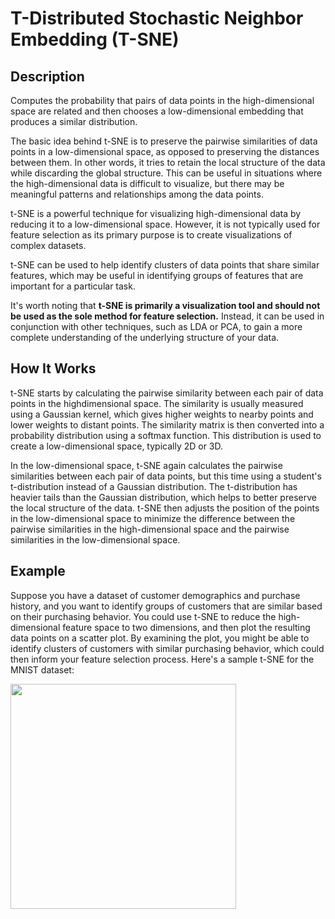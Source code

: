 # T-Distributed Stochastic Neighbor Embedding (T-SNE)

## Description

Computes the probability that pairs of data points in the high-dimensional space are related and then chooses a low-dimensional embedding that produces a similar distribution.

The basic idea behind t-SNE is to preserve the pairwise similarities of data points in a low-dimensional space, as opposed to preserving the distances between them. In other words, it tries to retain the local structure of the data while discarding the global structure. This can be useful in situations where the high-dimensional data is difficult to visualize, but there may be meaningful patterns and relationships among the data points.

t-SNE is a powerful technique for visualizing high-dimensional data by reducing it to a low-dimensional space. However, it is not typically used for feature selection as its primary purpose is to create visualizations of complex datasets.

t-SNE can be used to help identify clusters of data points that share similar features, which may be useful in identifying groups of features that are important for a particular task.

It's worth noting that **t-SNE is primarily a visualization tool and should not be used as the sole method for feature selection.** Instead, it can be used in conjunction with other techniques, such as LDA or PCA, to gain a more complete understanding of the underlying structure of your data.

## How It Works

t-SNE starts by calculating the pairwise similarity between each pair of data points in the highdimensional space. The similarity is usually measured using a Gaussian kernel, which gives higher weights to nearby points and lower weights to distant points. The similarity matrix is then converted into a probability distribution using a softmax function. This distribution is used to create a low-dimensional space, typically 2D or 3D.

In the low-dimensional space, t-SNE again calculates the pairwise similarities between each pair of data points, but this time using a student's t-distribution instead of a Gaussian distribution. The t-distribution has heavier tails than the Gaussian distribution, which helps to better preserve the local structure of the data. t-SNE then adjusts the position of the points in the low-dimensional space to minimize the difference between the pairwise similarities in the high-dimensional space and the pairwise similarities in the low-dimensional space.

## Example

Suppose you have a dataset of customer demographics and purchase history, and you want to identify groups of customers that are similar based on their purchasing behavior. You could use t-SNE to reduce the high-dimensional feature space to two dimensions, and then plot the resulting data points on a scatter plot. By examining the plot, you might be able to identify clusters of customers with similar purchasing behavior, which could then inform your feature selection process. Here's a sample t-SNE for the MNIST dataset:

<img src="image1.jpg" style="width:3.7583in" />
